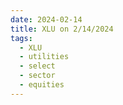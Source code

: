 ```yaml
---
date: 2024-02-14
title: XLU on 2/14/2024
tags: 
  - XLU
  - utilities
  - select
  - sector
  - equities
---
```

<div class="post">
<snapshot-grid 
    :reports="['2024/02/13/CTA/XLU', '2024/02/14/CTA/XLU', '2024/02/14/MTP/XLU']"
    chart="2024/02/14/Chart/XLU"
/>
<p>

</p>
<p>

</p>
</div>